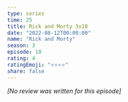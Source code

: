 ```yaml
---
type: series
time: 25
title: Rick and Morty 3x10
date: "2022-08-12T00:00:00"
name: "Rick and Morty"
season: 3
episode: 10
rating: 4
ratingEmoji: "⭐️⭐️⭐️⭐️"
share: false
---
```


_[No review was written for this episode]_
